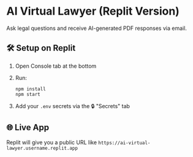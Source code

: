 # AI Virtual Lawyer (Replit Version)

Ask legal questions and receive AI-generated PDF responses via email.

## 🛠 Setup on Replit

1. Open Console tab at the bottom
2. Run:
   ```
   npm install
   npm start
   ```

3. Add your `.env` secrets via the 🔒 "Secrets" tab

## 🌐 Live App

Replit will give you a public URL like `https://ai-virtual-lawyer.username.replit.app`
